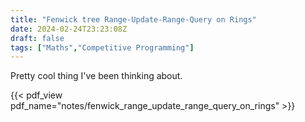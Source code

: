 ```yaml
---
title: "Fenwick tree Range-Update-Range-Query on Rings"
date: 2024-02-24T23:23:08Z
draft: false
tags: ["Maths","Competitive Programming"]
---
```


Pretty cool thing I've been thinking about.

{{< pdf_view pdf_name="notes/fenwick_range_update_range_query_on_rings" >}}
